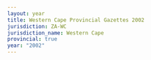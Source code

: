 ```yaml
---
layout: year
title: Western Cape Provincial Gazettes 2002
jurisdiction: ZA-WC
jurisdiction_name: Western Cape
provincial: true
year: "2002"
---
```

